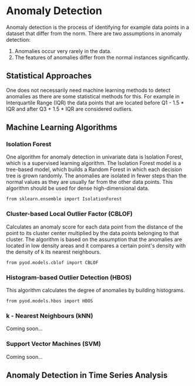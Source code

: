 # Anomaly Detection
Anomaly detection is the process of identifying for example data points in a dataset that differ from the norm.
There are two assumptions in anomaly detection:
1. Anomalies occur very rarely in the data.
2. The features of anomalies differ from the normal instances significantly.

## Statistical Approaches
One does not necessarily need machine learning methods to detect anomalies as there are some statistical methods for this. For example in Interquartile Range (IQR) the data points that are located before Q1 - 1.5 * IQR and after Q3 + 1.5 * IQR are considered outliers. 

## Machine Learning Algorithms

### Isolation Forest
One algorithm for anomaly detection in univariate data is Isolation Forest, which is a supervised learning algorithm. The Isolation Forest model is a tree-based model, which builds a Random Forest in which each decision tree is grown randomly. The anomalies are isolated in fewer steps than the normal values as they are usually far from the other data points. This algorithm should be used for dense high-dimensional data.

```console
from sklearn.ensemble import IsolationForest
```

### Cluster-based Local Outlier Factor (CBLOF)
Calculates an anomaly score for each data point from the distance of the point to its cluster center multiplied by the data points belonging to that cluster. The algorithm is based on the assumption that the anomalies are located in low density areas and it compares a certain point's density with the density of k its nearest neighbours. 

```console
from pyod.models.cblof import CBLOF
```

### Histogram-based Outlier Detection (HBOS)
This algorithm calculates the degree of anomalies by building histograms.

```console
from pyod.models.hbos import HBOS
```

### k - Nearest Neighbours (kNN)
Coming soon...

### Support Vector Machines (SVM)
Coming soon...

## Anomaly Detection in Time Series Analysis
